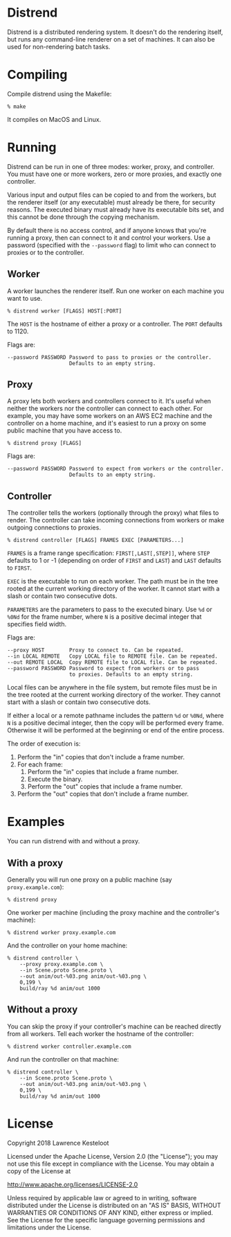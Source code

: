 # Distrend

Distrend is a distributed rendering system. It doesn't do the rendering itself,
but runs any command-line renderer on a set of machines. It can also be used
for non-rendering batch tasks.

# Compiling

Compile distrend using the Makefile:

    % make

It compiles on MacOS and Linux.

# Running

Distrend can be run in one of three modes: worker, proxy, and controller.
You must have one or more workers, zero or more proxies, and exactly
one controller.

Various input and output files can be copied to and from the workers,
but the renderer itself (or any executable) must already be there,
for security reasons. The executed binary must already have its
executable bits set, and this cannot be done through the copying
mechanism.

By default there is no access control, and if anyone knows that you're
running a proxy, then can connect to it and control your workers.
Use a password (specified with the `--password` flag) to limit who
can connect to proxies or to the controller.

## Worker

A worker launches the renderer itself. Run one worker on each machine
you want to use.

    % distrend worker [FLAGS] HOST[:PORT]

The `HOST` is the hostname of either a proxy or a controller.
The `PORT` defaults to 1120.

Flags are:

    --password PASSWORD Password to pass to proxies or the controller.
                        Defaults to an empty string.

## Proxy

A proxy lets both workers and controllers connect to it. It's useful
when neither the workers nor the controller can connect to each other.
For example, you may have some workers on an AWS EC2 machine and the
controller on a home machine, and it's easiest to run a proxy on
some public machine that you have access to.

    % distrend proxy [FLAGS]

Flags are:

    --password PASSWORD Password to expect from workers or the controller.
                        Defaults to an empty string.

## Controller

The controller tells the workers (optionally through the proxy) what
files to render. The controller can take incoming connections from
workers or make outgoing connections to proxies.

    % distrend controller [FLAGS] FRAMES EXEC [PARAMETERS...]

`FRAMES` is a frame range specification: `FIRST[,LAST[,STEP]]`,
where `STEP` defaults to 1 or -1 (depending on order of `FIRST` and
`LAST`) and `LAST` defaults to `FIRST`.

`EXEC` is the executable to run on each worker. The path must be
in the tree rooted at the current working directory of the worker. It
cannot start with a slash or contain two consecutive dots.

`PARAMETERS` are the parameters to pass to the executed binary.
Use `%d` or `%0Nd` for the frame number, where `N` is
a positive decimal integer that specifies field width.

Flags are:

    --proxy HOST        Proxy to connect to. Can be repeated.
    --in LOCAL REMOTE   Copy LOCAL file to REMOTE file. Can be repeated.
    --out REMOTE LOCAL  Copy REMOTE file to LOCAL file. Can be repeated.
    --password PASSWORD Password to expect from workers or to pass
                        to proxies. Defaults to an empty string.

Local files can be anywhere in the file system, but remote files must be
in the tree rooted at the current working directory of the worker. They
cannot start with a slash or contain two consecutive dots.

If either a local or a remote pathname includes the pattern `%d` or `%0Nd`,
where `N` is a positive decimal integer, then the copy will be performed every
frame. Otherwise it will be performed at the beginning or end of the entire
process.

The order of execution is:

1. Perform the "in" copies that don't include a frame number.
2. For each frame:
   1. Perform the "in" copies that include a frame number.
   2. Execute the binary.
   3. Perform the "out" copies that include a frame number.
3. Perform the "out" copies that don't include a frame number.

# Examples

You can run distrend with and without a proxy.

## With a proxy

Generally you will run one proxy on a public machine (say `proxy.example.com`):

    % distrend proxy

One worker per machine (including the proxy machine and the
controller's machine):

    % distrend worker proxy.example.com

And the controller on your home machine:

    % distrend controller \
        --proxy proxy.example.com \
        --in Scene.proto Scene.proto \
        --out anim/out-%03.png anim/out-%03.png \
        0,199 \
        build/ray %d anim/out 1000

## Without a proxy

You can skip the proxy if your controller's machine can be
reached directly from all workers. Tell each worker
the hostname of the controller:

    % distrend worker controller.example.com

And run the controller on that machine:

    % distrend controller \
        --in Scene.proto Scene.proto \
        --out anim/out-%03.png anim/out-%03.png \
        0,199 \
        build/ray %d anim/out 1000

# License

Copyright 2018 Lawrence Kesteloot

Licensed under the Apache License, Version 2.0 (the "License");
you may not use this file except in compliance with the License.
You may obtain a copy of the License at

   http://www.apache.org/licenses/LICENSE-2.0

Unless required by applicable law or agreed to in writing, software
distributed under the License is distributed on an "AS IS" BASIS,
WITHOUT WARRANTIES OR CONDITIONS OF ANY KIND, either express or implied.
See the License for the specific language governing permissions and
limitations under the License.
